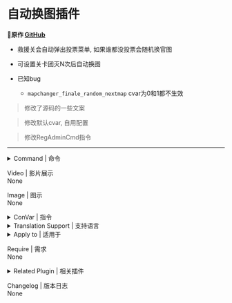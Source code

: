 # 自动换图插件

**📌原作 [GitHub](https://github.com/umlka/l4d2/blob/main/map_changer/scripting/map_changer.sp)**

- 救援关会自动弹出投票菜单, 如果谁都没投票会随机换官图

- 可设置关卡团灭N次后自动换图

- 已知bug
	- `mapchanger_finale_random_nextmap` cvar为0和1都不生效

> 修改了源码的一些文案

> 修改默认cvar, 自用配置

> 修改RegAdminCmd指令
---
<details><summary>Command | 命令</summary>

|指令|效果|权限|
|-|-|-|
|`!nmaps`|发起下一关地图投票, 仅限救援关投票|Console|
</details>

Video | 影片展示
<br>None

Image | 图示
<br>None

<details><summary>ConVar | 指令</summary>

❗此为自用配置

cfg/sourcemod/map_changer.cfg
```sourcepawn
// This file was auto-generated by SourceMod (v1.11.0.6934)
// ConVars for plugin "map_changer.smx"

// 0=终局不换地图(返回大厅), 1=救援载具离开时, 2=终局获胜时, 4=统计屏幕出现时, 8=统计屏幕结束时
// Default: "12"
mapchanger_finale_change_type "4"

// 终局团灭几次自动换到下一张图
// Default: "2"
mapchanger_finale_failure_count "0"

// 终局是否启用随机下一关地图
// Default: "0"
mapchanger_finale_random_nextmap "1"
```
</details>

<details><summary>Translation Support | 支持语言</summary>

```
简体中文
```
</details>

<details><summary>Apply to | 适用于</summary>

```php
L4D2
```
</details>

Require | 需求
<br>None

<details><summary>Related Plugin | 相关插件</summary>

[投票换图(fdxx, sorallll)(v0.9)](https://github.com/GJKen/L4d2_plugins/tree/main/%E5%8F%AF%E9%80%89-%E6%8A%95%E7%A5%A8%E6%8D%A2%E5%9B%BE(v0.9)(fdxx%2Csorallll))
</details>

Changelog | 版本日志
<br>None
